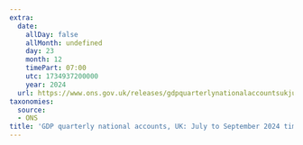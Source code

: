 ```yaml
---
extra:
  date:
    allDay: false
    allMonth: undefined
    day: 23
    month: 12
    timePart: 07:00
    utc: 1734937200000
    year: 2024
  url: https://www.ons.gov.uk/releases/gdpquarterlynationalaccountsukjulytoseptember2024timeseries
taxonomies:
  source:
  - ONS
title: 'GDP quarterly national accounts, UK: July to September 2024 time series'
---
```

